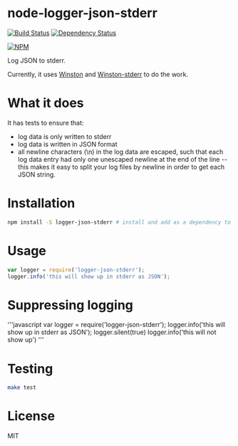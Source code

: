 # node-logger-json-stderr

[![Build Status](https://travis-ci.org/greglearns/node-logger-json-stderr.png?branch=master)](https://travis-ci.org/greglearns/node-logger-json-stderr) [![Dependency Status](https://david-dm.org/greglearns/node-logger-json-stderr.png)](https://david-dm.org/greglearns/node-logger-json-stderr)

[![NPM](https://nodei.co/npm/logger-json-stderr.png?downloads=true)](https://nodei.co/npm/logger-json-stderr/)

Log JSON to stderr.

Currently, it uses [Winston](https://github.com/flatiron/winston) and [Winston-stderr](https://github.com/greglearns/winston-stderr) to do the work.

# What it does

It has tests to ensure that:

* log data is only written to stderr
* log data is written in JSON format
* all newline characters (\n) in the log data are escaped, such that each log data entry had only one unescaped newline at the end of the line -- this makes it easy to split your log files by newline in order to get each JSON string.

# Installation

```bash
npm install -S logger-json-stderr # install and add as a dependency to your package.json
```

# Usage

```javascript
var logger = require('logger-json-stderr');
logger.info('this will show up in stderr as JSON');
```

# Suppressing logging

'''javascript
var logger = require('logger-json-stderr');
logger.info('this will show up in stderr as JSON');
logger.silent(true)
logger.info('this will not show up')
'''

# Testing

```bash
make test
```

# License

MIT

